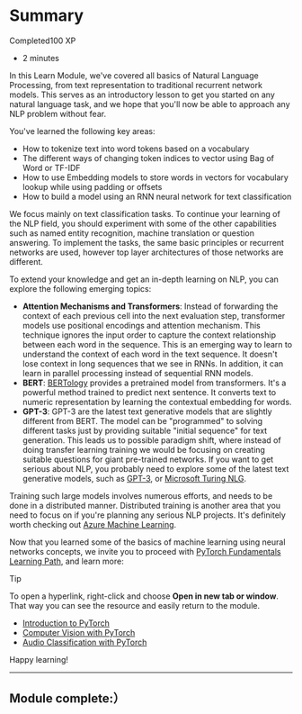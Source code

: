 # Summary

Completed100 XP

- 2 minutes

In this Learn Module, we've covered all basics of Natural Language Processing, from text representation to traditional recurrent network models. This serves as an introductory lesson to get you started on any natural language task, and we hope that you'll now be able to approach any NLP problem without fear.

You've learned the following key areas:

- How to tokenize text into word tokens based on a vocabulary
- The different ways of changing token indices to vector using Bag of Word or TF-IDF
- How to use Embedding models to store words in vectors for vocabulary lookup while using padding or offsets
- How to build a model using an RNN neural network for text classification

We focus mainly on text classification tasks. To continue your learning of the NLP field, you should experiment with some of the other capabilities such as named entity recognition, machine translation or question answering. To implement the tasks, the same basic principles or recurrent networks are used, however top layer architectures of those networks are different.

To extend your knowledge and get an in-depth learning on NLP, you can explore the following emerging topics:

- **Attention Mechanisms and Transformers**: Instead of forwarding the context of each previous cell into the next evaluation step, transformer models use positional encodings and attention mechanism. This technique ignores the input order to capture the context relationship between each word in the sequence. This is an emerging way to learn to understand the context of each word in the text sequence. It doesn't lose context in long sequences that we see in RNNs. In addition, it can learn in parallel processing instead of sequential RNN models.
- **BERT**: [BERTology](https://arxiv.org/abs/2002.12327) provides a pretrained model from transformers. It's a powerful method trained to predict next sentence. It converts text to numeric representation by learning the contextual embedding for words.
- **GPT-3**: GPT-3 are the latest text generative models that are slightly different from BERT. The model can be "programmed" to solving different tasks just by providing suitable "initial sequence" for text generation. This leads us to possible paradigm shift, where instead of doing transfer learning training we would be focusing on creating suitable questions for giant pre-trained networks. If you want to get serious about NLP, you probably need to explore some of the latest text generative models, such as [GPT-3](https://github.com/openai/gpt-3), or [Microsoft Turing NLG](https://www.microsoft.com/en-us/research/blog/turing-nlg-a-17-billion-parameter-language-model-by-microsoft/).

Training such large models involves numerous efforts, and needs to be done in a distributed manner. Distributed training is another area that you need to focus on if you're planning any serious NLP projects. It's definitely worth checking out [Azure Machine Learning](https://learn.microsoft.com/en-us/training/paths/build-ai-solutions-with-azure-ml-service/).

Now that you learned some of the basics of machine learning using neural networks concepts, we invite you to proceed with [PyTorch Fundamentals Learning Path](https://learn.microsoft.com/en-us/training/paths/pytorch-fundamentals), and learn more:

 Tip

To open a hyperlink, right-click and choose **Open in new tab or window**. That way you can see the resource and easily return to the module.

- [Introduction to PyTorch](https://learn.microsoft.com/en-us/training/modules/intro-machine-learning-pytorch)
- [Computer Vision with PyTorch](https://learn.microsoft.com/en-us/training/modules/intro-computer-vision-pytorch)
- [Audio Classification with PyTorch](https://learn.microsoft.com/en-us/training/modules/intro-audio-classification-pytorch)

Happy learning!

------

## Module complete:）